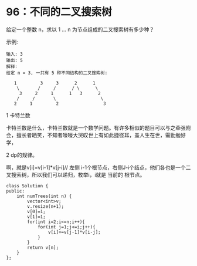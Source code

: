 # 96：不同的二叉搜索树

给定一个整数 n，求以 1 ... n 为节点组成的二叉搜索树有多少种？

示例:

```
输入: 3
输出: 5
解释:
给定 n = 3, 一共有 5 种不同结构的二叉搜索树:

   1         3     3      2      1
    \       /     /      / \      \
     3     2     1      1   3      2
    /     /       \                 \
   2     1         2                 3
```



1 卡特兰数

卡特兰数是什么，卡特兰数就是一个数学问题。有许多相似的题目可以与之牵强附会，擅长者晒笑，不知者嚎嚎大哭叹世上有如此捷径耳，盖人生在世，需勤勉好学，

2 dp的规律。

啊，就是v[i]=v[i-1]*v[j-i]// 左侧 i-1个根节点，右侧J-i个结点，他们各也是一个二叉搜索树，所以我们可以递归，枚举i，i就是 当前的 根节点。

```
class Solution {
public:
    int numTrees(int n) {
        vector<int>v;
        v.resize(n+1);
        v[0]=1;
        v[1]=1;
        for(int i=2;i<=n;i++){
            for(int j=1;j<=i;j++){
                v[i]+=v[j-1]*v[i-j];
            }
        }
        return v[n];
    }
};
```

